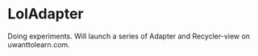 # LolAdapter
Doing experiments. Will launch a series of Adapter and Recycler-view on uwanttolearn.com. 
